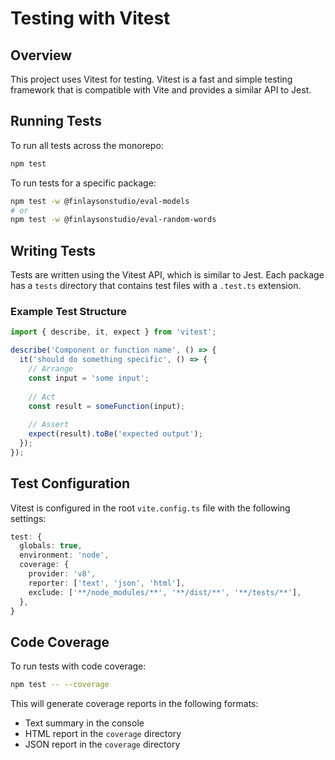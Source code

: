 # Testing with Vitest

## Overview

This project uses Vitest for testing. Vitest is a fast and simple testing framework that is compatible with Vite and provides a similar API to Jest.

## Running Tests

To run all tests across the monorepo:

```bash
npm test
```

To run tests for a specific package:

```bash
npm test -w @finlaysonstudio/eval-models
# or
npm test -w @finlaysonstudio/eval-random-words
```

## Writing Tests

Tests are written using the Vitest API, which is similar to Jest. Each package has a `tests` directory that contains test files with a `.test.ts` extension.

### Example Test Structure

```typescript
import { describe, it, expect } from 'vitest';

describe('Component or function name', () => {
  it('should do something specific', () => {
    // Arrange
    const input = 'some input';
    
    // Act
    const result = someFunction(input);
    
    // Assert
    expect(result).toBe('expected output');
  });
});
```

## Test Configuration

Vitest is configured in the root `vite.config.ts` file with the following settings:

```typescript
test: {
  globals: true,
  environment: 'node',
  coverage: {
    provider: 'v8',
    reporter: ['text', 'json', 'html'],
    exclude: ['**/node_modules/**', '**/dist/**', '**/tests/**'],
  },
}
```

## Code Coverage

To run tests with code coverage:

```bash
npm test -- --coverage
```

This will generate coverage reports in the following formats:
- Text summary in the console
- HTML report in the `coverage` directory
- JSON report in the `coverage` directory

